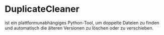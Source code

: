 # DuplicateCleaner
ist ein plattformunabhängiges Python-Tool, um doppelte Dateien zu finden und automatisch die älteren Versionen zu löschen oder zu verschieben.
